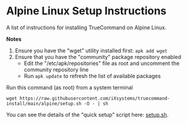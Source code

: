 # Alpine Linux Setup Instructions
A list of instructions for installing TrueCommand on Alpine Linux.

**Notes**

1. Ensure you have the "wget" utility installed first: `apk add wget`
2. Ensure that you have the "community" package repository enabled
   * Edit the "/etc/apk/repositories" file as root and uncomment the community repository line
   * Run `apk update` to refresh the list of available packages

Run this command (as root) from a system terminal

```
wget https://raw.githubusercontent.com/iXsystems/truecommand-install/main/alpine/setup.sh -O - | sh
```

You can see the details of the "quick setup" script here: [setup.sh](setup.sh).
